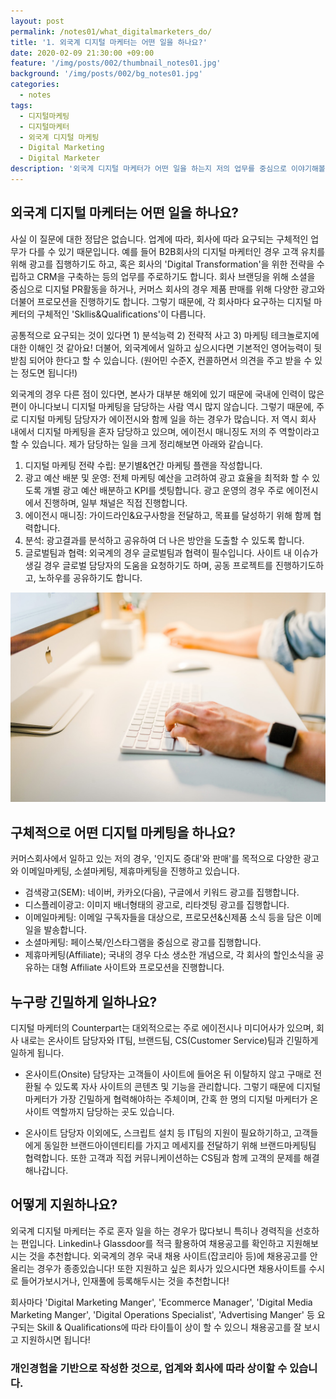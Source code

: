 ```yaml
---
layout: post
permalink: /notes01/what_digitalmarketers_do/
title: '1. 외국계 디지털 마케터는 어떤 일을 하나요?'
date: 2020-02-09 21:30:00 +09:00
feature: '/img/posts/002/thumbnail_notes01.jpg'
background: '/img/posts/002/bg_notes01.jpg'
categories:
  - notes
tags:
  - 디지털마케팅
  - 디지털마케터
  - 외국계 디지털 마케팅
  - Digital Marketing
  - Digital Marketer
description: '외국계 디지털 마케터가 어떤 일을 하는지 저의 업무를 중심으로 이야기해볼게요.'
---
```


## 외국계 디지털 마케터는 어떤 일을 하나요?

사실 이 질문에 대한 정답은 없습니다. 업계에 따라, 회사에 따라 요구되는 구체적인 업무가 다를 수 있기 때문입니다. 예를 들어 B2B회사의 디지털 마케터인 경우 고객 유치를 위해 광고를 집행하기도 하고, 혹은 회사의 'Digital Transformation'을 위한 전략을 수립하고 CRM을 구축하는 등의 업무를 주로하기도 합니다. 회사 브랜딩을 위해 소셜을 중심으로 디지털 PR활동을 하거나, 커머스 회사의 경우 제품 판매를 위해 다양한 광고와 더불어 프로모션을 진행하기도 합니다. 그렇기 때문에, 각 회사마다 요구하는 디지털 마케터의 구체적인 'Skllis&Qualifications'이 다릅니다.

공통적으로 요구되는 것이 있다면 1) 분석능력 2) 전략적 사고 3) 마케팅 테크놀로지에 대한 이해인 것 같아요! 더불어, 외국계에서 일하고 싶으시다면 기본적인 영어능력이 뒷받침 되어야 한다고 할 수 있습니다. (원어민 수준X, 컨콜하면서 의견을 주고 받을 수 있는 정도면 됩니다!)

외국계의 경우 다른 점이 있다면, 본사가 대부분 해외에 있기 때문에 국내에 인력이 많은 편이 아니다보니 디지털 마케팅을 담당하는 사람 역시 많지 않습니다. 그렇기 때문에, 주로 디지털 마케팅 담당자가 에이전시와 함께 일을 하는 경우가 많습니다. 저 역시 회사 내에서 디지털 마케팅을 혼자 담당하고 있으며, 에이전시 매니징도 저의 주 역할이라고 할 수 있습니다. 제가 담당하는 일을 크게 정리해보면 아래와 같습니다.

1. 디지털 마케팅 전략 수립: 분기별&연간 마케팅 플랜을 작성합니다.
2. 광고 예산 배분 및 운영:  전체 마케팅 예산을 고려하여 광고 효율을 최적화 할 수 있도록 개별 광고 예산 배분하고 KPI를 셋팅합니다. 광고 운영의 경우 주로 에이전시에서 진행하며, 일부 채널은 직접 진행합니다.
3. 에이전시 매니징: 가이드라인&요구사항을 전달하고, 목표를 달성하기 위해 함께 협력합니다.
4. 분석: 광고결과를 분석하고 공유하여 더 나은 방안을 도출할 수 있도록 합니다.
5. 글로벌팀과 협력: 외국계의 경우 글로벌팀과 협력이 필수입니다. 사이트 내 이슈가 생길 경우 글로벌 담당자의 도움을 요청하기도 하며, 공동 프로젝트를 진행하기도하고, 노하우를 공유하기도 합니다.   

![실무노트 이미지](/img/posts/001/01.jpg)

## 구체적으로 어떤 디지털 마케팅을 하나요?

커머스회사에서 일하고 있는 저의 경우, '인지도 증대'와 판매'를 목적으로 다양한 광고와 이메일마케팅, 소셜마케팅, 제휴마케팅을 진행하고 있습니다.

* 검색광고(SEM): 네이버, 카카오(다음), 구글에서 키워드 광고를 집행합니다.
* 디스플레이광고: 이미지 배너형태의 광고로, 리타겟팅 광고를 집행합니다.
* 이메일마케팅: 이메일 구독자들을 대상으로, 프로모션&신제품 소식 등을 담은 이메일을 발송합니다.
* 소셜마케팅: 페이스북/인스타그램을 중심으로 광고를 집행합니다.
* 제휴마케팅(Affiliate); 국내의 경우 다소 생소한 개념으로, 각 회사의 할인소식을 공유하는 대형 Affiliate 사이트와 프로모션을 진행합니다.    



## 누구랑 긴밀하게 일하나요?

디지털 마케터의 Counterpart는 대외적으로는 주로 에이전시나 미디어사가 있으며, 회사 내로는 온사이트 담당자와 IT팀, 브랜드팀, CS(Customer Service)팀과 긴밀하게 일하게 됩니다.

* 온사이트(Onsite) 담당자는 고객들이 사이트에 들어온 뒤 이탈하지 않고 구매로 전환될 수 있도록 자사 사이트의 콘텐츠 및 기능을 관리합니다. 그렇기 때문에 디지털 마케터가 가장 긴밀하게 협력해야하는 주체이며, 간혹 한 명의 디지털 마케터가 온사이트 역할까지 담당하는 곳도 있습니다.

* 온사이트 담당자 이외에도, 스크립트 설치 등 IT팀의 지원이 필요하기하고, 고객들에게 동일한 브랜드아이덴티티를 가지고 메세지를 전달하기 위해 브랜드마케팅팀 협력합니다. 또한 고객과 직접 커뮤니케이션하는 CS팀과 함께 고객의 문제를 해결해나갑니다.    



## 어떻게 지원하나요?

외국계 디지털 마케터는 주로 혼자 일을 하는 경우가 많다보니 특히나 경력직을 선호하는 편입니다. Linkedin나 Glassdoor를 적극 활용하여 채용공고를 확인하고 지원해보시는 것을 추천합니다. 외국계의 경우 국내 채용 사이트(잡코리아 등)에 채용공고를 안 올리는 경우가 종종있습니다! 또한 지원하고 싶은 회사가 있으시다면 채용사이트를 수시로 들어가보시거나, 인재풀에 등록해두시는 것을 추천합니다!

회사마다 'Digital Marketing Manger', 'Ecommerce Manager', 'Digital Media Marketing Manger', 'Digital Operations Specialist', 'Advertising Manger' 등 요구되는 Skill & Qualifications에 따라 타이틀이 상이 할 수 있으니 채용공고를 잘 보시고 지원하시면 됩니다!

### 개인경험을 기반으로 작성한 것으로, 업계와 회사에 따라 상이할 수 있습니다.
